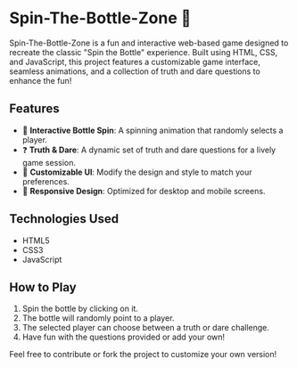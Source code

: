 # Spin-The-Bottle-Zone 🎉

Spin-The-Bottle-Zone is a fun and interactive web-based game designed to recreate the classic "Spin the Bottle" experience. Built using HTML, CSS, and JavaScript, this project features a customizable game interface, seamless animations, and a collection of truth and dare questions to enhance the fun!

## Features
- 🎯 **Interactive Bottle Spin**: A spinning animation that randomly selects a player.
- ❓ **Truth & Dare**: A dynamic set of truth and dare questions for a lively game session.
- 🎨 **Customizable UI**: Modify the design and style to match your preferences.
- 📱 **Responsive Design**: Optimized for desktop and mobile screens.

## Technologies Used
- HTML5
- CSS3
- JavaScript

## How to Play
1. Spin the bottle by clicking on it.
2. The bottle will randomly point to a player.
3. The selected player can choose between a truth or dare challenge.
4. Have fun with the questions provided or add your own!

Feel free to contribute or fork the project to customize your own version!
